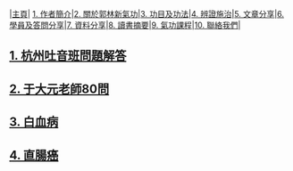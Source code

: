 |[主頁](/README.md)| [1. 作者簡介](/a10.md)|[2. 關於郭林新氣功](/a1.md)|[3. 功目及功法](/a2.md)|[4. 辨證施治](/a3.md)|[5. 文章分享](/a5.md)|[6. 學員及答問分享](/a6.md)|[7. 資料分享](/a7.md)|[8. 讀書摘要](/a4.md)|[9. 氣功課程](/郭林新氣功課程.md)|[10. 聯絡我們](/a9.md)|

## [1. 杭州吐音班問題解答](/杭州吐音.md)

## [2. 于大元老師80問](/于大元.md)

## [3. 白血病](/白血病1.md)

## [4. 直腸癌](/直腸1.md)


